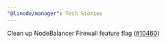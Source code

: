 ```yaml
---
"@linode/manager": Tech Stories
---
```


Clean up NodeBalancer Firewall feature flag ([#10460](https://github.com/linode/manager/pull/10460))
